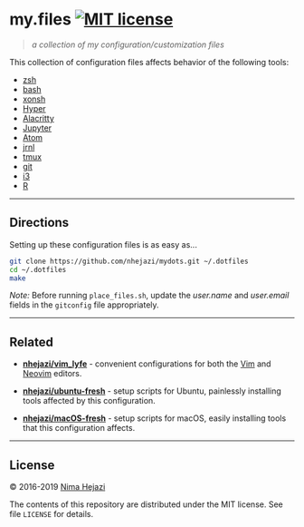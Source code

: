 # my.files [![MIT license](http://img.shields.io/badge/license-MIT-brightgreen.svg)](http://opensource.org/licenses/MIT)

> _a collection of my configuration/customization files_

This collection of configuration files affects behavior of the following tools:
* [zsh](http://zsh.sourceforge.net)
* [bash](https://www.gnu.org/software/bash/)
* [xonsh](https://xon.sh/)
* [Hyper](https://hyper.is/)
* [Alacritty](https://github.com/jwilm/alacritty)
* [Jupyter](http://jupyter.org/)
* [Atom](https://atom.io)
* [jrnl](http://jrnl.sh/index.html)
* [tmux](https://github.com/tmux/tmux/wiki)
* [git](https://git-scm.com/)
* [i3](https://i3wm.org)
* [R](https://www.r-project.org)

---

## Directions

Setting up these configuration files is as easy as...
```bash
git clone https://github.com/nhejazi/mydots.git ~/.dotfiles
cd ~/.dotfiles
make
```

_Note:_ Before running `place_files.sh`, update the _user.name_ and _user.email_
fields in the `gitconfig` file appropriately.

---

## Related

* __[nhejazi/vim_lyfe](https://github.com/nhejazi/vim_lyfe)__ - convenient
    configurations for both the [Vim](http://www.vim.org/index.php) and
    [Neovim](https://neovim.io) editors.

* __[nhejazi/ubuntu-fresh](https://github.com/nhejazi/ubuntu-fresh)__ - setup
    scripts for Ubuntu, painlessly installing tools affected by this
    configuration.

* __[nhejazi/macOS-fresh](https://github.com/nhejazi/macOS-fresh)__ - setup
    scripts for macOS, easily installing tools that this configuration affects.

---

## License

&copy; 2016-2019 [Nima Hejazi](https://nimahejazi.org)

The contents of this repository are distributed under the MIT license. See file
`LICENSE` for details.

